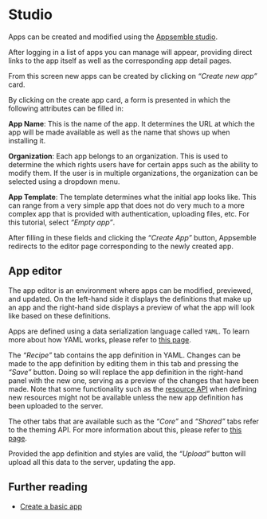 # Studio

Apps can be created and modified using the [Appsemble studio](/).

After logging in a list of apps you can manage will appear, providing direct links to the app itself
as well as the corresponding app detail pages.

From this screen new apps can be created by clicking on _“Create new app”_ card.

By clicking on the create app card, a form is presented in which the following attributes can be
filled in:

**App Name**: This is the name of the app. It determines the URL at which the app will be made
available as well as the name that shows up when installing it.

**Organization**: Each app belongs to an organization. This is used to determine the which rights
users have for certain apps such as the ability to modify them. If the user is in multiple
organizations, the organization can be selected using a dropdown menu.

**App Template**: The template determines what the initial app looks like. This can range from a
very simple app that does not do very much to a more complex app that is provided with
authentication, uploading files, etc. For this tutorial, select _“Empty app”_.

After filling in these fields and clicking the _“Create App”_ button, Appsemble redirects to the
editor page corresponding to the newly created app.

## App editor

The app editor is an environment where apps can be modified, previewed, and updated. On the
left-hand side it displays the definitions that make up an app and the right-hand side displays a
preview of what the app will look like based on these definitions.

Apps are defined using a data serialization language called `YAML`. To learn more about how YAML
works, please refer to [this page](https://learnxinyminutes.com/docs/yaml).

The _“Recipe”_ tab contains the app definition in YAML. Changes can be made to the app definition by
editing them in this tab and pressing the _“Save”_ button. Doing so will replace the app definition
in the right-hand panel with the new one, serving as a preview of the changes that have been made.
Note that some functionality such as the [resource API](resources.md) when defining new resources
might not be available unless the new app definition has been uploaded to the server.

The other tabs that are available such as the _“Core”_ and _“Shared”_ tabs refer to the theming API.
For more information about this, please refer to [this page](theming.md).

Provided the app definition and styles are valid, the _“Upload”_ button will upload all this data to
the server, updating the app.

## Further reading

- [Create a basic app](basic-app.md)
